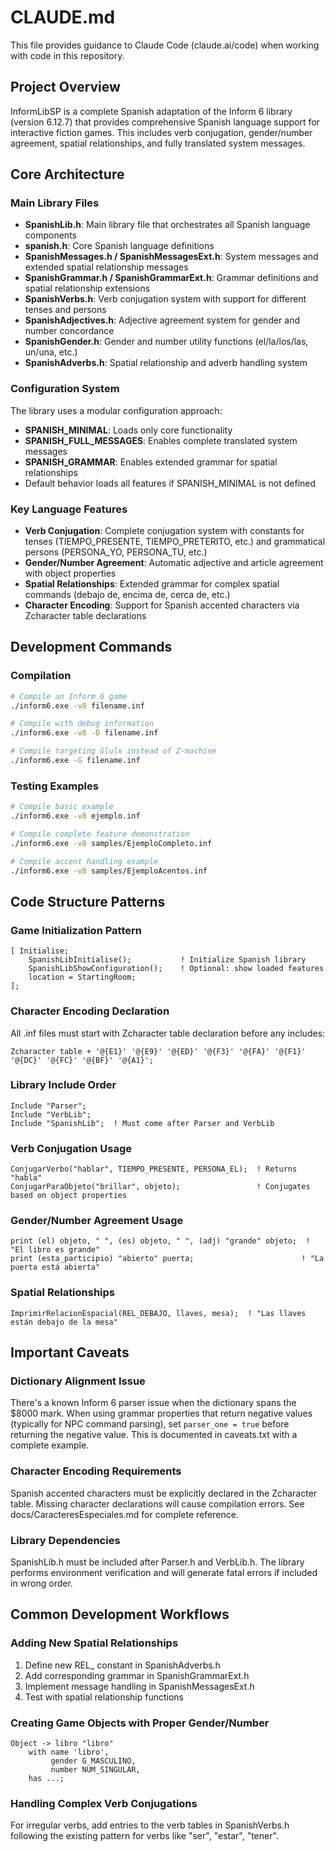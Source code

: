 # CLAUDE.md

This file provides guidance to Claude Code (claude.ai/code) when working with code in this repository.

## Project Overview

InformLibSP is a complete Spanish adaptation of the Inform 6 library (version 6.12.7) that provides comprehensive Spanish language support for interactive fiction games. This includes verb conjugation, gender/number agreement, spatial relationships, and fully translated system messages.

## Core Architecture

### Main Library Files
- **SpanishLib.h**: Main library file that orchestrates all Spanish language components
- **spanish.h**: Core Spanish language definitions 
- **SpanishMessages.h / SpanishMessagesExt.h**: System messages and extended spatial relationship messages
- **SpanishGrammar.h / SpanishGrammarExt.h**: Grammar definitions and spatial relationship extensions
- **SpanishVerbs.h**: Verb conjugation system with support for different tenses and persons
- **SpanishAdjectives.h**: Adjective agreement system for gender and number concordance
- **SpanishGender.h**: Gender and number utility functions (el/la/los/las, un/una, etc.)
- **SpanishAdverbs.h**: Spatial relationship and adverb handling system

### Configuration System
The library uses a modular configuration approach:
- **SPANISH_MINIMAL**: Loads only core functionality
- **SPANISH_FULL_MESSAGES**: Enables complete translated system messages
- **SPANISH_GRAMMAR**: Enables extended grammar for spatial relationships
- Default behavior loads all features if SPANISH_MINIMAL is not defined

### Key Language Features
- **Verb Conjugation**: Complete conjugation system with constants for tenses (TIEMPO_PRESENTE, TIEMPO_PRETERITO, etc.) and grammatical persons (PERSONA_YO, PERSONA_TU, etc.)
- **Gender/Number Agreement**: Automatic adjective and article agreement with object properties
- **Spatial Relationships**: Extended grammar for complex spatial commands (debajo de, encima de, cerca de, etc.)
- **Character Encoding**: Support for Spanish accented characters via Zcharacter table declarations

## Development Commands

### Compilation
```bash
# Compile an Inform 6 game
./inform6.exe -v8 filename.inf

# Compile with debug information
./inform6.exe -v8 -D filename.inf

# Compile targeting Glulx instead of Z-machine
./inform6.exe -G filename.inf
```

### Testing Examples
```bash
# Compile basic example
./inform6.exe -v8 ejemplo.inf

# Compile complete feature demonstration
./inform6.exe -v8 samples/EjemploCompleto.inf

# Compile accent handling example
./inform6.exe -v8 samples/EjemploAcentos.inf
```

## Code Structure Patterns

### Game Initialization Pattern
```inform6
[ Initialise;
    SpanishLibInitialise();           ! Initialize Spanish library
    SpanishLibShowConfiguration();    ! Optional: show loaded features
    location = StartingRoom;
];
```

### Character Encoding Declaration
All .inf files must start with Zcharacter table declaration before any includes:
```inform6
Zcharacter table + '@{E1}' '@{E9}' '@{ED}' '@{F3}' '@{FA}' '@{F1}' '@{DC}' '@{FC}' '@{BF}' '@{A1}';
```

### Library Include Order
```inform6
Include "Parser";
Include "VerbLib"; 
Include "SpanishLib";  ! Must come after Parser and VerbLib
```

### Verb Conjugation Usage
```inform6
ConjugarVerbo("hablar", TIEMPO_PRESENTE, PERSONA_EL);  ! Returns "habla"
ConjugarParaObjeto("brillar", objeto);                 ! Conjugates based on object properties
```

### Gender/Number Agreement Usage
```inform6
print (el) objeto, " ", (es) objeto, " ", (adj) "grande" objeto;  ! "El libro es grande"
print (esta_participio) "abierto" puerta;                        ! "La puerta está abierta"
```

### Spatial Relationships
```inform6
ImprimirRelacionEspacial(REL_DEBAJO, llaves, mesa);  ! "Las llaves están debajo de la mesa"
```

## Important Caveats

### Dictionary Alignment Issue
There's a known Inform 6 parser issue when the dictionary spans the $8000 mark. When using grammar properties that return negative values (typically for NPC command parsing), set `parser_one = true` before returning the negative value. This is documented in caveats.txt with a complete example.

### Character Encoding Requirements
Spanish accented characters must be explicitly declared in the Zcharacter table. Missing character declarations will cause compilation errors. See docs/CaracteresEspeciales.md for complete reference.

### Library Dependencies
SpanishLib.h must be included after Parser.h and VerbLib.h. The library performs environment verification and will generate fatal errors if included in wrong order.

## Common Development Workflows

### Adding New Spatial Relationships
1. Define new REL_ constant in SpanishAdverbs.h
2. Add corresponding grammar in SpanishGrammarExt.h
3. Implement message handling in SpanishMessagesExt.h
4. Test with spatial relationship functions

### Creating Game Objects with Proper Gender/Number
```inform6
Object -> libro "libro"
    with name 'libro',
         gender G_MASCULINO,
         number NUM_SINGULAR,
    has ...;
```

### Handling Complex Verb Conjugations
For irregular verbs, add entries to the verb tables in SpanishVerbs.h following the existing pattern for verbs like "ser", "estar", "tener".